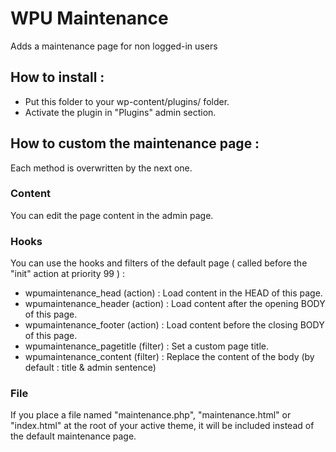 WPU Maintenance
==============

Adds a maintenance page for non logged-in users

## How to install :

* Put this folder to your wp-content/plugins/ folder.
* Activate the plugin in "Plugins" admin section.

## How to custom the maintenance page :

Each method is overwritten by the next one.

### Content

You can edit the page content in the admin page.

### Hooks

You can use the hooks and filters of the default page ( called before the "init" action at priority 99 ) :

* wpumaintenance_head (action) : Load content in the HEAD of this page.
* wpumaintenance_header (action) : Load content after the opening BODY of this page.
* wpumaintenance_footer (action) : Load content before the closing BODY of this page.
* wpumaintenance_pagetitle (filter) : Set a custom page title.
* wpumaintenance_content (filter) : Replace the content of the body (by default : title & admin sentence)

### File

If you place a file named "maintenance.php", "maintenance.html" or "index.html" at the root of your active theme, it will be included instead of the default maintenance page.